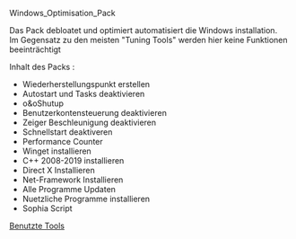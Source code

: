 Windows_Optimisation_Pack

Das Pack debloatet und optimiert automatisiert die Windows installation. <BR>
Im Gegensatz zu den meisten "Tuning Tools" werden hier keine Funktionen beeinträchtigt <BR>


Inhalt des Packs :<br>
- Wiederherstellungspunkt erstellen   <br>
- Autostart und Tasks deaktivieren             <br>
- o&oShutup      <br>
- Benutzerkontensteuerung deaktivieren <br>
- Zeiger Beschleunigung deaktivieren <br>
- Schnellstart deaktiveren    <br>
- Performance Counter                      
- Winget installieren                                 
- C++ 2008-2019 installieren                         
- Direct X Installieren                        
- Net-Framework Installieren                    
- Alle Programme Updaten                           
- Nuetzliche Programme installieren                 
- Sophia Script

<a href="https://github.com/Marvin700/Windows_Optimisation_Pack/wiki/Genutzte-Tools">Benutzte Tools</a>

